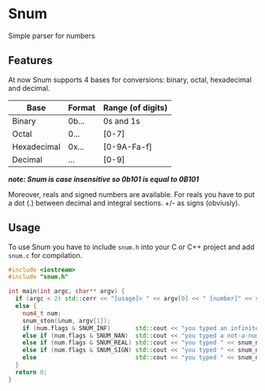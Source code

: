 # Snum
Simple parser for numbers

## Features
At now Snum supports 4 bases for conversions: binary, octal, hexadecimal and decimal.

Base | Format | Range (of digits)
-----|--------|------------------
Binary | 0b... | 0s and 1s
Octal | 0... | \[0-7\]
Hexadecimal | 0x... | \[0-9A-Fa-f\]
Decimal | ... | \[0-9\]

_**note: Snum is case insensitive so 0b101 is equal to 0B101**_

Moreover, reals and signed numbers are available. For reals you have to put a dot (.) between decimal and integral sections. +/- as signs (obviusly).

## Usage
To use Snum you have to include `snum.h` into your C or C++ project and add `snum.c` for compilation.
```C++
#include <iostream>
#include "snum.h"

int main(int argc, char** argv) {
  if (argc < 2) std::cerr << "[usage]> " << argv[0] << " [number]" << std::endl;
  else {
    num4_t num;
    snum_ston(&num, argv[1]);
    if (num.flags & SNUM_INF)       std::cout << "you typed an infinite value" << std::endl;
    else if (num.flags & SNUM_NAN)  std::cout << "you typed a not-a-number (NAN) value" << std::endl;
    else if (num.flags & SNUM_REAL) std::cout << "you typed " << snum_ntov(&num).r4 << std::endl;
    else if (num.flags & SNUM_SIGN) std::cout << "you typed " << snum_ntov(&num).s4 << std::endl;
    else                            std::cout << "you typed " << snum_ntov(&num).u4 << std::endl;
  }
  return 0;
}
```
